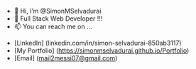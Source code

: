 - 👋 Hi, I’m @SimonMSelvadurai
- 👀 Full Stack Web Developer !!!
- 📫 You can reach me on ...
* [LinkedIn] (linkedin.com/in/simon-selvadurai-850ab3117)
* [My Portfolio] (https://simonmselvadurai.github.io/Portfolio)
* [Email] (mail2messi07@gmail.com) 
<!---
SimonMSelvadurai/SimonMSelvadurai is a ✨ special ✨ repository because its `README.md` (this file) appears on your GitHub profile.
You can click the Preview link to take a look at your changes.
--->

